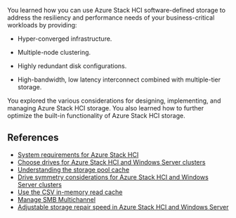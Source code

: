 You learned how you can use Azure Stack HCI software-defined storage to address the resiliency and performance needs of your business-critical workloads by providing:

- Hyper-converged infrastructure.

- Multiple-node clustering.

- Highly redundant disk configurations.

- High-bandwidth, low latency interconnect combined with multiple-tier storage.

You explored the various considerations for designing, implementing, and managing Azure Stack HCI storage. You also learned how to further optimize the built-in functionality of Azure Stack HCI storage.

## References

- [System requirements for Azure Stack HCI](/azure-stack/hci/concepts/system-requirements)
- [Choose drives for Azure Stack HCI and Windows Server clusters](/azure-stack/hci/concepts/choose-drives)
- [Understanding the storage pool cache](/azure-stack/hci/concepts/cache)
- [Drive symmetry considerations for Azure Stack HCI and Windows Server clusters](/azure-stack/hci/concepts/drive-symmetry-considerations)
- [Use the CSV in-memory read cache](/azure-stack/hci/manage/use-csv-cache)
- [Manage SMB Multichannel](/azure-stack/hci/manage/manage-smb-multichannel)
- [Adjustable storage repair speed in Azure Stack HCI and Windows Server](/azure-stack/hci/manage/storage-repair-speed)
